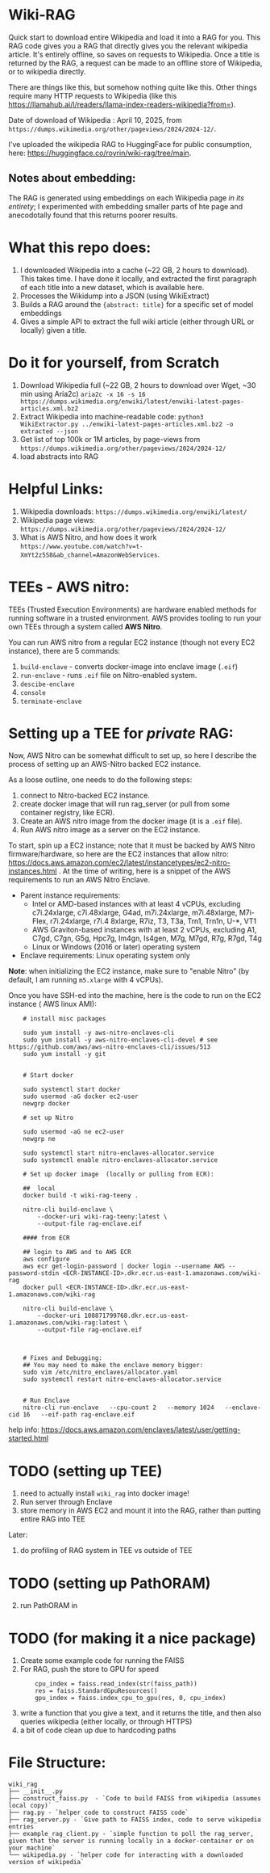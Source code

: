 # Wiki-RAG

Quick start to download entire Wikipedia and load it into a RAG for you. This RAG code gives you a RAG that directly gives you the relevant wikipedia article. It's entirely offline, so saves on requests to Wikipedia. Once a title is returned by the RAG, a request can be made to an offline store of Wikipedia, or to wikipedia directly.

There are things like this, but somehow nothing quite like this. Other things require many HTTP requests to Wikipedia (like this https://llamahub.ai/l/readers/llama-index-readers-wikipedia?from=).

Date of download of Wikipedia : April 10, 2025, from `https://dumps.wikimedia.org/other/pageviews/2024/2024-12/`.

I've uploaded the wikipedia RAG to HuggingFace for public consumption, here: https://huggingface.co/royrin/wiki-rag/tree/main. 


## Notes about embedding:
The RAG is generated using embeddings on each Wikipedia page *in its entirety*; I experimented with embedding smaller parts of hte page and anecodotally found that this returns poorer results. 


# What this repo does:

1. I downloaded Wikipedia into a cache (~22 GB, 2 hours to download). This takes time. I have done it locally, and extracted the first paragraph of each title into a new dataset, which is available here. 
2. Processes the Wikidump into a JSON (using WikiExtract)
3. Builds a RAG around the `{abstract: title}` for a specific set of model embeddings
4. Gives a simple API to extract the full wiki article (either through URL or locally) given a title.


# Do it for yourself, from Scratch
1. Download Wikipedia full (~22 GB, 2 hours to download over Wget, ~30 min using Aria2c)
    `aria2c -x 16 -s 16 https://dumps.wikimedia.org/enwiki/latest/enwiki-latest-pages-articles.xml.bz2`
2. Extract Wikipedia into machine-readable code:
    `python3 WikiExtractor.py ../enwiki-latest-pages-articles.xml.bz2 -o extracted --json`
3. Get list of top 100k or 1M articles, by page-views from
    `https://dumps.wikimedia.org/other/pageviews/2024/2024-12/`
4. load abstracts into RAG


# Helpful Links:
1. Wikipedia downloads: `https://dumps.wikimedia.org/enwiki/latest/`
2. Wikipedia page views: `https://dumps.wikimedia.org/other/pageviews/2024/2024-12/`
3. What is AWS Nitro, and how does it work `https://www.youtube.com/watch?v=t-XmYt2z5S8&ab_channel=AmazonWebServices`.


# TEEs -  AWS nitro:
TEEs (Trusted Execution Environments) are hardware enabled methods for running software in a trusted environment. AWS provides tooling to run your own TEEs through a system called **AWS Nitro**.

You can run AWS nitro from a regular EC2 instance (though not every EC2 instance), there are 5 commands:
1. `build-enclave` - converts docker-image into enclave image (`.eif`)
1. `run-enclave` - runs `.eif` file on Nitro-enabled system.
1. `descibe-enclave`
1. `console`
1. `terminate-enclave`

# Setting up a TEE for *private* RAG:
Now, AWS Nitro can be somewhat difficult to set up, so here I describe the process of setting up an AWS-Nitro backed EC2 instance. 

As a loose outline, one needs to do the following steps:
1. connect to Nitro-backed EC2 instance.
2. create docker image that will run rag_server (or pull from some container registry, like ECR).
2. Create an AWS nitro image from the docker image (it is a `.eif` file).
4. Run AWS nitro image as a server on the EC2 instance.


To start, spin up a EC2 instance; note that it must be backed by AWS Nitro firmware/hardware, so here are the EC2 instances that allow nitro: https://docs.aws.amazon.com/ec2/latest/instancetypes/ec2-nitro-instances.html . At the time of writing, here is a snippet of the AWS requirements to run an AWS Nitro Enclave. 
* Parent instance requirements:
    * Intel or AMD-based instances with at least 4 vCPUs, excluding c7i.24xlarge, c7i.48xlarge, G4ad, m7i.24xlarge, m7i.48xlarge, M7i-Flex, r7i.24xlarge, r7i.4 8xlarge, R7iz, T3, T3a, Trn1, Trn1n, U-*, VT1
    * AWS Graviton-based instances with at least 2 vCPUs, excluding A1, C7gd, C7gn, G5g, Hpc7g, Im4gn, Is4gen, M7g, M7gd, R7g, R7gd, T4g
    * Linux or Windows (2016 or later) operating system
* Enclave requirements: Linux operating system only

**Note**: when initializing the EC2 instance, make sure to "enable Nitro" (by default, I am running `m5.xlarge` with 4 vCPUs).


Once you have SSH-ed into the machine, here is the code to run on the EC2 instance ( AWS linux AMI): 

```
    # install misc packages

    sudo yum install -y aws-nitro-enclaves-cli
    sudo yum install -y aws-nitro-enclaves-cli-devel # see https://github.com/aws/aws-nitro-enclaves-cli/issues/513
    sudo yum install -y git


    # Start docker
    
    sudo systemctl start docker
    sudo usermod -aG docker ec2-user
    newgrp docker

    # set up Nitro

    sudo usermod -aG ne ec2-user
    newgrp ne

    sudo systemctl start nitro-enclaves-allocator.service
    sudo systemctl enable nitro-enclaves-allocator.service

    # Set up docker image  (locally or pulling from ECR):

    ##  local
    docker build -t wiki-rag-teeny .

    nitro-cli build-enclave \
        --docker-uri wiki-rag-teeny:latest \
        --output-file rag-enclave.eif

    #### from ECR

    ## login to AWS and to AWS ECR
    aws configure
    aws ecr get-login-password | docker login --username AWS --password-stdin <ECR-INSTANCE-ID>.dkr.ecr.us-east-1.amazonaws.com/wiki-rag
    docker pull <ECR-INSTANCE-ID>.dkr.ecr.us-east-1.amazonaws.com/wiki-rag 

    nitro-cli build-enclave \
        --docker-uri 108871799768.dkr.ecr.us-east-1.amazonaws.com/wiki-rag:latest \
        --output-file rag-enclave.eif



    # Fixes and Debugging:
    ## You may need to make the enclave memory bigger:
    sudo vim /etc/nitro_enclaves/allocator.yaml
    sudo systemctl restart nitro-enclaves-allocator.service

    
    # Run Enclave 
    nitro-cli run-enclave   --cpu-count 2   --memory 1024   --enclave-cid 16   --eif-path rag-enclave.eif
```

help info: https://docs.aws.amazon.com/enclaves/latest/user/getting-started.html



# TODO (setting up TEE)
1. need to actually install `wiki_rag` into docker image!
2. Run server through Enclave
3. store memory in AWS EC2 and mount it into the RAG, rather than putting entire RAG into TEE

Later:
1. do profiling of RAG system in TEE vs outside of TEE


# TODO (setting up PathORAM)
2. run PathORAM in 


# TODO (for making it a nice package)
1. Create some example code for running the FAISS
2. For RAG, push the store to GPU for speed
    ```
        cpu_index = faiss.read_index(str(faiss_path))
        res = faiss.StandardGpuResources()
        gpu_index = faiss.index_cpu_to_gpu(res, 0, cpu_index)
    ```
3. write a function that you give a text, and it returns the title, and then also queries wikipedia (either locally, or through HTTPS)
4. a bit of code clean up due to hardcoding paths



# File Structure:
```
wiki_rag
├── __init__.py
├── construct_faiss.py  - `Code to build FAISS from wikipedia (assumes local copy)`
├── rag.py - `helper code to construct FAISS code`
├── rag_server.py - `Give path to FAISS index, code to serve wikipedia entries 
├── example_rag_client.py - `simple function to poll the rag_server, given that the server is running locally in a docker-container or on your machine`
└── wikipedia.py - `helper code for interacting with a downloaded version of wikipedia`
```